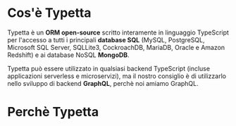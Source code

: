 # Cos'è Typetta

Typetta è un **ORM open-source** scritto interamente in linguaggio TypeScript per l'accesso a tutti i principali **database SQL** (MySQL, PostgreSQL, Microsoft SQL Server, SQLLite3, CockroachDB, MariaDB, Oracle e Amazon Redshift) e ai database NoSQL **MongoDB**.

Typetta può essere utilizzato in qualsiasi backend TypeScript (incluse applicazioni serverless e microservizi), ma il nostro consiglio è di utilizzarlo nello sviluppo di backend **GraphQL**, perchè noi amiamo GraphQL.

# Perchè Typetta



